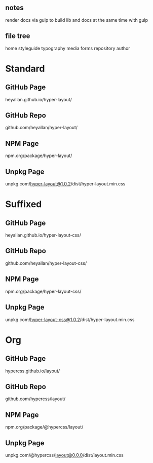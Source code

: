 ## notes

render docs via gulp to build lib and docs at the same time with gulp

## file tree

  home
  styleguide
    typography
    media
    forms
  repository
  author

# Standard
## GitHub Page
heyallan.github.io/hyper-layout/
## GitHub Repo
github.com/heyallan/hyper-layout/
## NPM Page
npm.org/package/hyper-layout/
## Unpkg Page
unpkg.com/hyper-layout@1.0.2/dist/hyper-layout.min.css

# Suffixed
## GitHub Page
heyallan.github.io/hyper-layout-css/
## GitHub Repo
github.com/heyallan/hyper-layout-css/
## NPM Page
npm.org/package/hyper-layout-css/
## Unpkg Page
unpkg.com/hyper-layout-css@1.0.2/dist/hyper-layout.min.css

# Org
## GitHub Page
hypercss.github.io/layout/
## GitHub Repo
github.com/hypercss/layout/
## NPM Page
npm.org/package/@hypercss/layout/
## Unpkg Page
unpkg.com/@hypercss/layout@0.0.0/dist/layout.min.css
